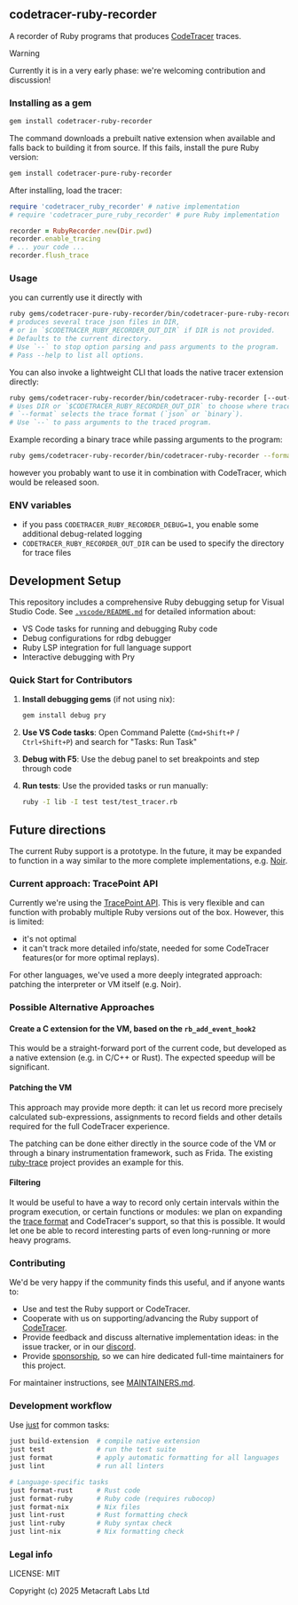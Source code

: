 ## codetracer-ruby-recorder

A recorder of Ruby programs that produces [CodeTracer](https://github.com/metacraft-labs/CodeTracer) traces.

> [!WARNING]
> Currently it is in a very early phase: we're welcoming contribution and discussion!


### Installing as a gem

```bash
gem install codetracer-ruby-recorder
```

The command downloads a prebuilt native extension when available and falls back
to building it from source. If this fails, install the pure Ruby version:

```bash
gem install codetracer-pure-ruby-recorder
```

After installing, load the tracer:

```ruby
require 'codetracer_ruby_recorder' # native implementation
# require 'codetracer_pure_ruby_recorder' # pure Ruby implementation

recorder = RubyRecorder.new(Dir.pwd)
recorder.enable_tracing
# ... your code ...
recorder.flush_trace
```

### Usage

you can currently use it directly with

```bash
ruby gems/codetracer-pure-ruby-recorder/bin/codetracer-pure-ruby-recorder [--out-dir DIR] <path to ruby file> [-- <program args>]
# produces several trace json files in DIR,
# or in `$CODETRACER_RUBY_RECORDER_OUT_DIR` if DIR is not provided.
# Defaults to the current directory.
# Use `--` to stop option parsing and pass arguments to the program.
# Pass --help to list all options.
```

You can also invoke a lightweight CLI that loads the native tracer extension
directly:

```bash
ruby gems/codetracer-ruby-recorder/bin/codetracer-ruby-recorder [--out-dir DIR] [--format json|binary] <path to ruby file> [-- <program args>]
# Uses DIR or `$CODETRACER_RUBY_RECORDER_OUT_DIR` to choose where traces are saved.
# `--format` selects the trace format (`json` or `binary`).
# Use `--` to pass arguments to the traced program.
```

Example recording a binary trace while passing arguments to the program:

```bash
ruby gems/codetracer-ruby-recorder/bin/codetracer-ruby-recorder --format=binary --out-dir traces examples/runtime_code_execution.rb -- 2
```

however you probably want to use it in combination with CodeTracer, which would be released soon.

### ENV variables

* if you pass `CODETRACER_RUBY_RECORDER_DEBUG=1`, you enable some additional debug-related logging
* `CODETRACER_RUBY_RECORDER_OUT_DIR` can be used to specify the directory for trace files

## Development Setup

This repository includes a comprehensive Ruby debugging setup for Visual Studio Code. See [`.vscode/README.md`](.vscode/README.md) for detailed information about:

* VS Code tasks for running and debugging Ruby code
* Debug configurations for rdbg debugger  
* Ruby LSP integration for full language support
* Interactive debugging with Pry

### Quick Start for Contributors

1. **Install debugging gems** (if not using nix):

   ```bash
   gem install debug pry
   ```

2. **Use VS Code tasks**: Open Command Palette (`Cmd+Shift+P` / `Ctrl+Shift+P`) and search for "Tasks: Run Task"

3. **Debug with F5**: Use the debug panel to set breakpoints and step through code

4. **Run tests**: Use the provided tasks or run manually:

   ```bash
   ruby -I lib -I test test/test_tracer.rb
   ```

## Future directions

The current Ruby support is a prototype. In the future, it may be expanded to function in a way similar to the more complete implementations, e.g. [Noir](https://github.com/blocksense-network/noir/tree/blocksense/tooling/tracer).

### Current approach: TracePoint API

Currently we're using the [TracePoint API](https://rubyapi.org/3.4/o/tracepoint).
This is very flexible and can function with probably multiple Ruby versions out of the box.
However, this is limited:

* it's not optimal
* it can't track more detailed info/state, needed for some CodeTracer features(or for more optimal replays).

For other languages, we've used a more deeply integrated approach: patching the interpreter or VM itself (e.g. Noir).

### Possible Alternative Approaches

#### Create a C extension for the VM, based on the `rb_add_event_hook2`

This would be a straight-forward port of the current code, but developed as a native extension (e.g. in C/C++ or Rust). The expected speedup will be significant.

#### Patching the VM

This approach may provide more depth: it can let us record more precisely calculated sub-expressions, assignments to record fields and other details required for the full CodeTracer experience.

The patching can be done either directly in the source code of the VM or through a binary instrumentation framework, such as Frida. The existing [ruby-trace](https://www.nccgroup.com/us/research-blog/tool-update-ruby-trace-a-low-level-tracer-for-ruby/) project provides an example for this.

#### Filtering

It would be useful to have a way to record only certain intervals within the program execution, or certain functions or modules:
we plan on expanding the [trace format](https://github.com/metacraft-labs/runtime_tracing/) and CodeTracer's support, so that this is possible. It would let one be able to record interesting
parts of even long-running or more heavy programs.

### Contributing

We'd be very happy if the community finds this useful, and if anyone wants to:

* Use and test the Ruby support or CodeTracer.
* Cooperate with us on supporting/advancing the Ruby support of [CodeTracer](https://github.com/metacraft-labs/CodeTracer).
* Provide feedback and discuss alternative implementation ideas: in the issue tracker, or in our [discord](https://discord.gg/qSDCAFMP).
* Provide [sponsorship](https://opencollective.com/codetracer), so we can hire dedicated full-time maintainers for this project.

For maintainer instructions, see [MAINTAINERS.md](MAINTAINERS.md).

### Development workflow

Use [just](https://github.com/casey/just) for common tasks:

```bash
just build-extension  # compile native extension
just test             # run the test suite
just format           # apply automatic formatting for all languages
just lint             # run all linters

# Language-specific tasks
just format-rust      # Rust code
just format-ruby      # Ruby code (requires rubocop)
just format-nix       # Nix files
just lint-rust        # Rust formatting check
just lint-ruby        # Ruby syntax check
just lint-nix         # Nix formatting check
```

### Legal info

LICENSE: MIT

Copyright (c) 2025 Metacraft Labs Ltd
